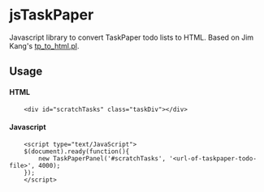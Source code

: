 # jsTaskPaper #

Javascript library to convert TaskPaper todo lists to HTML. Based on Jim Kang's [tp_to_html.pl](http://death-mountain.com/2010/05/taskpaper-to-html-conversion-script// "tp_to_html.pl").

## Usage ##

#### HTML ####

        <div id="scratchTasks" class="taskDiv"></div>

#### Javascript ####

        <script type="text/JavaScript">
		$(document).ready(function(){
			new TaskPaperPanel('#scratchTasks', '<url-of-taskpaper-todo-file>', 4000);
		});
		</script>